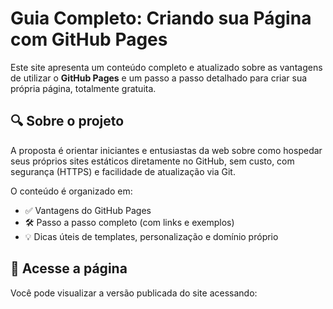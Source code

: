 # Guia Completo: Criando sua Página com GitHub Pages

Este site apresenta um conteúdo completo e atualizado sobre as vantagens de utilizar o **GitHub Pages** e um passo a passo detalhado para criar sua própria página, totalmente gratuita.

## 🔍 Sobre o projeto

A proposta é orientar iniciantes e entusiastas da web sobre como hospedar seus próprios sites estáticos diretamente no GitHub, sem custo, com segurança (HTTPS) e facilidade de atualização via Git.

O conteúdo é organizado em:

- ✅ Vantagens do GitHub Pages
- 🛠️ Passo a passo completo (com links e exemplos)
- 💡 Dicas úteis de templates, personalização e domínio próprio


## 🚀 Acesse a página

Você pode visualizar a versão publicada do site acessando:


